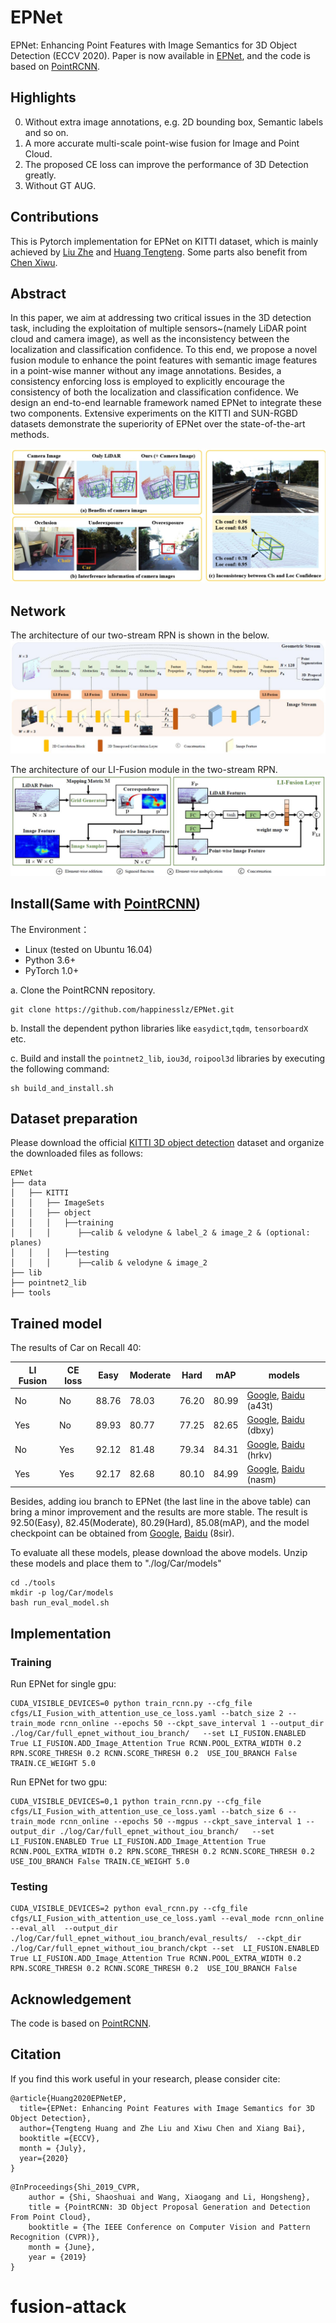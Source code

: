 # EPNet
EPNet: Enhancing Point Features with Image Semantics for 3D Object Detection (ECCV 2020).
Paper is now available in [EPNet](https://arxiv.org/pdf/2007.08856.pdf), and the code is based on [PointRCNN](https://github.com/sshaoshuai/PointRCNN).

## Highlights
0. Without extra image annotations, e.g. 2D bounding box, Semantic labels and so on. 
2. A more accurate multi-scale point-wise fusion for Image and Point Cloud. 
3. The proposed CE loss can improve the performance of 3D Detection greatly.
3. Without GT AUG.

## Contributions
This is Pytorch implementation for EPNet on KITTI dataset, which  is mainly achieved by  [Liu Zhe](https://github.com/happinesslz) and [Huang Tengteng](https://github.com/tengteng95). Some parts also benefit from [Chen Xiwu](https://github.com/XiwuChen).

## Abstract
In this paper, we aim at addressing two critical issues in the 3D detection task, including the exploitation of multiple sensors~(namely LiDAR point cloud and camera image), as well as the inconsistency between the localization and classification confidence. To this end, we propose a novel fusion module to enhance the point features with semantic image features in a point-wise manner without any image annotations. Besides, a consistency enforcing loss is employed to explicitly encourage the consistency of both the localization and classification confidence. We design an end-to-end learnable framework named EPNet to integrate these two components. Extensive experiments on the KITTI and SUN-RGBD datasets demonstrate the superiority of EPNet over the state-of-the-art methods. 

![image](img/1.jpg)

## Network
The architecture of our two-stream RPN is shown in the below.
![image](img/2.jpg)



The architecture of our LI-Fusion module in the two-stream RPN.
![image](img/3.jpg)


## Install(Same with [PointRCNN](https://github.com/sshaoshuai/PointRCNN))

The Environment：
* Linux (tested on Ubuntu 16.04)
* Python 3.6+
* PyTorch 1.0+

a. Clone the PointRCNN repository.
```shell
git clone https://github.com/happinesslz/EPNet.git
```

b. Install the dependent python libraries like `easydict`,`tqdm`, `tensorboardX ` etc.

c. Build and install the `pointnet2_lib`, `iou3d`, `roipool3d` libraries by executing the following command:
```shell
sh build_and_install.sh
```

## Dataset preparation
Please download the official [KITTI 3D object detection](http://www.cvlibs.net/datasets/kitti/eval_object.php?obj_benchmark=3d) dataset and organize the downloaded files as follows: 
```
EPNet
├── data
│   ├── KITTI
│   │   ├── ImageSets
│   │   ├── object
│   │   │   ├──training
│   │   │      ├──calib & velodyne & label_2 & image_2 & (optional: planes)
│   │   │   ├──testing
│   │   │      ├──calib & velodyne & image_2
├── lib
├── pointnet2_lib
├── tools
```


## Trained model
The results of Car on Recall 40:

|LI Fusion| CE loss|   Easy | Moderate |   Hard |  mAP  |models|
|  ----  | ----   |  ----  |   ----  |   ----  |  ---- |---- |
|    No  |  No    |  88.76 |  78.03  |   76.20 |  80.99| [Google](https://drive.google.com/drive/folders/1MT-gArGnu-4qrThjHtEKjWZ_8999nwWx?usp=sharing), [Baidu](https://pan.baidu.com/s/1ZBr9oFzOi2OZCutjYkpM6Q) (a43t)|
|    Yes |  No    |  89.93 |  80.77  |   77.25 |  82.65| [Google](https://drive.google.com/drive/folders/1mvmZY-XXmt059IODlJgKXtuFH0Wmp3MT?usp=sharing), [Baidu](https://pan.baidu.com/s/1MgTynfR2MfVspV8HMyzgGw) (dbxy)|
|    No  |  Yes   |  92.12 |  81.48  |   79.34 |  84.31| [Google](https://drive.google.com/drive/folders/1Up2siHcBOIIGrHKok7nVu9YoBPQS9rcR?usp=sharing), [Baidu](https://pan.baidu.com/s/19-CVgQT_lQ6iyb-PVZ0sDQ) (hrkv)|
|    Yes | Yes    |  92.17 |  82.68  |   80.10 |  84.99| [Google](https://drive.google.com/drive/folders/1tON7-ooxcEMeB7wEfH914SRPlai7npU9?usp=sharing), [Baidu](https://pan.baidu.com/s/1rMnodG0a5uuJtCSX-bzr1Q) (nasm)|

Besides, adding iou branch to EPNet (the last line in  the above table) can bring a minor improvement and the results are more stable. The result is 92.50(Easy), 82.45(Moderate), 80.29(Hard), 85.08(mAP), and the model checkpoint can be obtained from [Google](https://drive.google.com/drive/folders/13Vs2E8oDD53mrI6Q6GcknpfbzbRxcgbD?usp=sharing), [Baidu](https://pan.baidu.com/s/1y-TuenVzpltsCGNcBxMO0w) (8sir).

To evaluate all these models, please download the above  models. Unzip these models  and place them to "./log/Car/models"
```shell
cd ./tools
mkdir -p log/Car/models
bash run_eval_model.sh
```
## Implementation
### Training
Run EPNet for single gpu:
```shell
CUDA_VISIBLE_DEVICES=0 python train_rcnn.py --cfg_file cfgs/LI_Fusion_with_attention_use_ce_loss.yaml --batch_size 2 --train_mode rcnn_online --epochs 50 --ckpt_save_interval 1 --output_dir ./log/Car/full_epnet_without_iou_branch/   --set LI_FUSION.ENABLED True LI_FUSION.ADD_Image_Attention True RCNN.POOL_EXTRA_WIDTH 0.2 RPN.SCORE_THRESH 0.2 RCNN.SCORE_THRESH 0.2  USE_IOU_BRANCH False TRAIN.CE_WEIGHT 5.0
```
Run EPNet for two gpu:
```shell
CUDA_VISIBLE_DEVICES=0,1 python train_rcnn.py --cfg_file cfgs/LI_Fusion_with_attention_use_ce_loss.yaml --batch_size 6 --train_mode rcnn_online --epochs 50 --mgpus --ckpt_save_interval 1 --output_dir ./log/Car/full_epnet_without_iou_branch/   --set LI_FUSION.ENABLED True LI_FUSION.ADD_Image_Attention True RCNN.POOL_EXTRA_WIDTH 0.2 RPN.SCORE_THRESH 0.2 RCNN.SCORE_THRESH 0.2  USE_IOU_BRANCH False TRAIN.CE_WEIGHT 5.0
```
### Testing
```shell
CUDA_VISIBLE_DEVICES=2 python eval_rcnn.py --cfg_file cfgs/LI_Fusion_with_attention_use_ce_loss.yaml --eval_mode rcnn_online  --eval_all  --output_dir ./log/Car/full_epnet_without_iou_branch/eval_results/  --ckpt_dir ./log/Car/full_epnet_without_iou_branch/ckpt --set  LI_FUSION.ENABLED True LI_FUSION.ADD_Image_Attention True RCNN.POOL_EXTRA_WIDTH 0.2  RPN.SCORE_THRESH 0.2 RCNN.SCORE_THRESH 0.2  USE_IOU_BRANCH False
```

## Acknowledgement
The code is based on [PointRCNN](https://github.com/sshaoshuai/PointRCNN). 

## Citation
If you find this work useful in your research, please consider cite:

```
@article{Huang2020EPNetEP,
  title={EPNet: Enhancing Point Features with Image Semantics for 3D Object Detection},
  author={Tengteng Huang and Zhe Liu and Xiwu Chen and Xiang Bai},
  booktitle ={ECCV},
  month = {July},
  year={2020}
}
```
```
@InProceedings{Shi_2019_CVPR,
    author = {Shi, Shaoshuai and Wang, Xiaogang and Li, Hongsheng},
    title = {PointRCNN: 3D Object Proposal Generation and Detection From Point Cloud},
    booktitle = {The IEEE Conference on Computer Vision and Pattern Recognition (CVPR)},
    month = {June},
    year = {2019}
}
```



# fusion-attack
